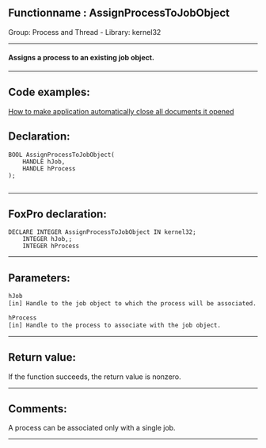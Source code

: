 <link rel="stylesheet" type="text/css" href="../../css/win32api.css">  
<link rel="stylesheet" href="https://cdnjs.cloudflare.com/ajax/libs/font-awesome/4.7.0/css/font-awesome.min.css">

## Functionname : AssignProcessToJobObject
Group: Process and Thread - Library: kernel32    
***  


#### Assigns a process to an existing job object.
***  


## Code examples:
[How to make application automatically close all documents it opened](../../samples/sample_491.md)  

## Declaration:
```foxpro  
BOOL AssignProcessToJobObject(
	HANDLE hJob,
	HANDLE hProcess
);
  
```  
***  


## FoxPro declaration:
```foxpro  
DECLARE INTEGER AssignProcessToJobObject IN kernel32;
	INTEGER hJob,;
	INTEGER hProcess  
```  
***  


## Parameters:
```txt  
hJob
[in] Handle to the job object to which the process will be associated.

hProcess
[in] Handle to the process to associate with the job object.  
```  
***  


## Return value:
If the function succeeds, the return value is nonzero.  
***  


## Comments:
A process can be associated only with a single job.  
  
***  

